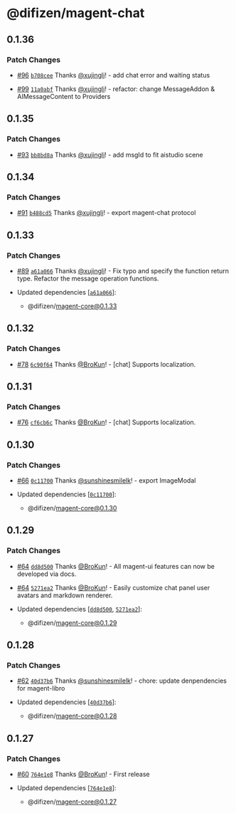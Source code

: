 # @difizen/magent-chat

## 0.1.36

### Patch Changes

- [#96](https://github.com/difizen/magent/pull/96) [`b708cee`](https://github.com/difizen/magent/commit/b708cee440ee1eaf03fa600de0c9ff11c6fe39c3) Thanks [@xujingli](https://github.com/xujingli)! - add chat error and waiting status

- [#99](https://github.com/difizen/magent/pull/99) [`11a0abf`](https://github.com/difizen/magent/commit/11a0abf454dbdb9c3d9021e3b0af11e7ab62bcc8) Thanks [@xujingli](https://github.com/xujingli)! - refactor: change MessageAddon & AIMessageContent to Providers

## 0.1.35

### Patch Changes

- [#93](https://github.com/difizen/magent/pull/93) [`bb8bd8a`](https://github.com/difizen/magent/commit/bb8bd8a1a685a3963707eec5d98b798533038885) Thanks [@xujingli](https://github.com/xujingli)! - add msgId to fit aistudio scene

## 0.1.34

### Patch Changes

- [#91](https://github.com/difizen/magent/pull/91) [`b488cd5`](https://github.com/difizen/magent/commit/b488cd5a09795d8983447eabe4c828b80ce07e05) Thanks [@xujingli](https://github.com/xujingli)! - export magent-chat protocol

## 0.1.33

### Patch Changes

- [#89](https://github.com/difizen/magent/pull/89) [`a61a066`](https://github.com/difizen/magent/commit/a61a066191f7dc33303ccec70df0133f86e24188) Thanks [@xujingli](https://github.com/xujingli)! - Fix typo and specify the function return type. Refactor the message operation functions.

- Updated dependencies [[`a61a066`](https://github.com/difizen/magent/commit/a61a066191f7dc33303ccec70df0133f86e24188)]:
  - @difizen/magent-core@0.1.33

## 0.1.32

### Patch Changes

- [#78](https://github.com/difizen/magent/pull/78) [`6c90f64`](https://github.com/difizen/magent/commit/6c90f64ec5dab1151348f668cbfbd8071f2fb630) Thanks [@BroKun](https://github.com/BroKun)! - [chat] Supports localization.

## 0.1.31

### Patch Changes

- [#76](https://github.com/difizen/magent/pull/76) [`cf6cb6c`](https://github.com/difizen/magent/commit/cf6cb6cb70d489849cf0cc625a3b21f89a589d54) Thanks [@BroKun](https://github.com/BroKun)! - [chat] Supports localization.

## 0.1.30

### Patch Changes

- [#66](https://github.com/difizen/magent/pull/66) [`0c11700`](https://github.com/difizen/magent/commit/0c117008e40bc85590eb7f7dea8c304f2af8033f) Thanks [@sunshinesmilelk](https://github.com/sunshinesmilelk)! - export ImageModal

- Updated dependencies [[`0c11700`](https://github.com/difizen/magent/commit/0c117008e40bc85590eb7f7dea8c304f2af8033f)]:
  - @difizen/magent-core@0.1.30

## 0.1.29

### Patch Changes

- [#64](https://github.com/difizen/magent/pull/64) [`dd8d500`](https://github.com/difizen/magent/commit/dd8d5008d51f826949613036e625bd4813b9c726) Thanks [@BroKun](https://github.com/BroKun)! - All magent-ui features can now be developed via docs.

- [#64](https://github.com/difizen/magent/pull/64) [`5271ea2`](https://github.com/difizen/magent/commit/5271ea2d874acd93c68487106403b93306a62595) Thanks [@BroKun](https://github.com/BroKun)! - Easily customize chat panel user avatars and markdown renderer.

- Updated dependencies [[`dd8d500`](https://github.com/difizen/magent/commit/dd8d5008d51f826949613036e625bd4813b9c726), [`5271ea2`](https://github.com/difizen/magent/commit/5271ea2d874acd93c68487106403b93306a62595)]:
  - @difizen/magent-core@0.1.29

## 0.1.28

### Patch Changes

- [#62](https://github.com/difizen/magent/pull/62) [`40d37b6`](https://github.com/difizen/magent/commit/40d37b6af7e6facb1ac582491a42685ebbca2a4d) Thanks [@sunshinesmilelk](https://github.com/sunshinesmilelk)! - chore: update denpendencies for magent-libro

- Updated dependencies [[`40d37b6`](https://github.com/difizen/magent/commit/40d37b6af7e6facb1ac582491a42685ebbca2a4d)]:
  - @difizen/magent-core@0.1.28

## 0.1.27

### Patch Changes

- [#60](https://github.com/difizen/magent/pull/60) [`764e1e8`](https://github.com/difizen/magent/commit/764e1e8f00ae355ab190f17ff9e42a3dc9c3e7af) Thanks [@BroKun](https://github.com/BroKun)! - First release

- Updated dependencies [[`764e1e8`](https://github.com/difizen/magent/commit/764e1e8f00ae355ab190f17ff9e42a3dc9c3e7af)]:
  - @difizen/magent-core@0.1.27
